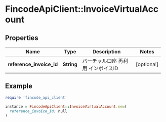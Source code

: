 # FincodeApiClient::InvoiceVirtualAccount

## Properties

| Name | Type | Description | Notes |
| ---- | ---- | ----------- | ----- |
| **reference_invoice_id** | **String** | バーチャル口座 再利用 インボイスID  | [optional] |

## Example

```ruby
require 'fincode_api_client'

instance = FincodeApiClient::InvoiceVirtualAccount.new(
  reference_invoice_id: null
)
```

